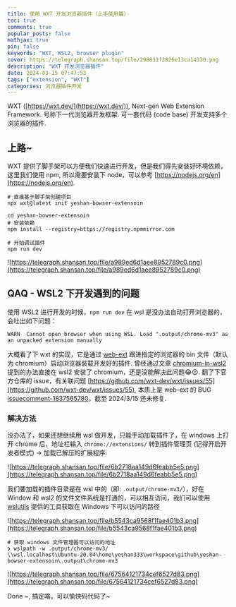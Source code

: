 ```yaml
---
title: 使用 WXT 开发浏览器插件（上手使用篇）
toc: true
comments: true
popular_posts: false
mathjax: true
pin: false
keywords: "WXT, WSL2, browser plugin"
cover: https://telegraph.shansan.top/file/298031f2826e13ca14330.png
description: "WXT 开发浏览器插件"
date: 2024-03-15 07:47:53
tags: ["extension", "WXT"]
categories: 浏览器插件开发
---
```


WXT ([https://wxt.dev/](https://wxt.dev/)), Next-gen Web Extension Framework. 号称下一代浏览器开发框架. 可一套代码 (code base) 开发支持多个浏览器的插件.

## 上路~

WXT 提供了脚手架可以方便我们快速进行开发，但是我们得先安装好环境依赖，这里我们使用 npm, 所以需要安装下 node，可以参考 [https://nodejs.org/en](https://nodejs.org/en).

```shell
# 直接基于脚手架创建项目
npx wxt@latest init yeshan-bowser-extensoin

cd yeshan-bowser-extensoin
# 安装依赖
npm install --registry=https://registry.npmmirror.com

# 开始调试插件
npm run dev
```

![https://telegraph.shansan.top/file/a989ed6d1aee8952789c0.png](https://telegraph.shansan.top/file/a989ed6d1aee8952789c0.png)

## QAQ - WSL2 下开发遇到的问题

使用 WSL2 进行开发的时候，`npm run dev` 在 wsl 是没办法自动打开浏览器的，会吐出如下问题：

```shell
WARN  Cannot open browser when using WSL. Load ".output/chrome-mv3" as an unpacked extension manually
```

大概看了下 wxt 的实现，它是通过 [web-ext](https://github.com/mozilla/web-ext) 跟进指定的浏览器的 bin 文件（默认为 chromium）启动浏览器装载开发好的插件. 曾经通过文章 [chromium-in-wsl2](https://saisuman.org/blog/chromium-in-wsl2) 提到的办法直接在 wsl2 安装了 chromium，还是没能解决此问题😂😣. 翻了下官方仓库的 issue，有关联问题 [https://github.com/wxt-dev/wxt/issues/55](https://github.com/wxt-dev/wxt/issues/55), 本质上是 web-ext 的 BUG [issuecomment-1837565780](https://github.com/mozilla/web-ext/issues/2108#issuecomment-1837565780)，截至 2024/3/15 还未修复.

### 解决方法

没办法了，如果还想继续用 wsl 做开发，只能手动加载插件了，在 windows 上打开 chrome 后，地址栏输入 `chrome://extensions/` 转到插件管理页 (记得开启开发者模式) -> 加载已解压的扩展程序:

![https://telegraph.shansan.top/file/6b2718aa149d6feabb5e5.png](https://telegraph.shansan.top/file/6b2718aa149d6feabb5e5.png)

我们要加载的插件目录是在 wsl 中的（即: `.output/chrome-mv3/`），好在 Window 和 wsl2 的文件文件系统是打通的，可以相互访问，我们可以使用 [wslutils](https://github.com/wslutilities/wslu) 提供的工具获取在 Windows 下可以访问的路径

![https://telegraph.shansan.top/file/b5543ca9568f1fae401b3.png](https://telegraph.shansan.top/file/b5543ca9568f1fae401b3.png)

```shell
# 获取 windows 文件管理器可以访问的地址
❯ wslpath -w .output/chrome-mv3/
\\wsl.localhost\Ubuntu-20.04\home\yeshan333\workspace\github\yeshan-bowser-extensoin\.output\chrome-mv3
```

![https://telegraph.shansan.top/file/67564121734cef6527d83.png](https://telegraph.shansan.top/file/67564121734cef6527d83.png)

Done ~, 搞定咯，可以愉快码代码了~
